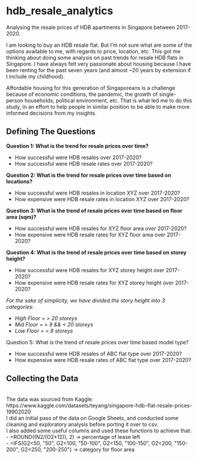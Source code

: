 # hdb_resale_analytics
Analysing the resale prices of HDB apartments in Singapore between 2017-2020.

I am looking to buy an HDB resale flat. But I’m not sure what are some of the options available to me, with regards to price, location, etc. This got me thinking about doing some analysis on past trends for resale HDB flats in Singapore. I have always felt very passionate about housing because I have been renting for the past seven years (and almost ~20 years by extension if I include my childhood). 

Affordable housing for this generation of Singaporeans is a challenge because of economic conditions, the pandemic, the growth of single-person households, political environment, etc. That is what led me to do this study, in an effort to help people in similar position to be able to make more informed decisions from my insights.


<h2> Defining The Questions </h2>

<b> Question 1: What is the trend for resale prices over time? </b> <br>
-  How successful were HDB resales over 2017-2020? 
-  How successful were HDB resale rates over 2017-2020?

<b> Question 2: What is the trend for resale prices over time based on locations? </b> <br>
-  How successful were HDB resales in location XYZ over 2017-2020?
-  How expensive were HDB resale rates  in location XYZ over 2017-2020?

<b> Question 3: What is the trend of resale prices over time based on floor area (sqm)? </b> <br>
-  How successful were HDB resales for XYZ floor area over 2017-2020?
-  How expensive were HDB resale rates for XYZ floor area over 2017-2020?

<b> Question 4: What is the trend of resale prices over time based on storey height? </b>
-  How successful were HDB resales for XYZ storey height over 2017-2020?
-  How expensive were HDB resale rates for XYZ storey height over 2017-2020? 

  <i>For the sake of simplicity, we have divided the story height into 3 categories:
  - High Floor = > 20 storeys
  - Mid Floor = > 9 && < 20 storeys 
  - Low Floor =  < 9 storeys</i>

Question 5: What is the trend of resale prices over time based model type? </b>
-  How successful were HDB resales of ABC flat type over 2017-2020?
-  How expensive were HDB resale rates of ABC flat type over 2017-2020? 


<h2> Collecting the Data </h2><br>
The data was sourced from Kaggle: https://www.kaggle.com/datasets/teyang/singapore-hdb-flat-resale-prices-19902020 <br>
I did an initial pass of the data on Google Sheets, and conducted some cleaning and exploratory analysis before porting it over to csv.<br>
I also added some useful columns and used these functions to achieve that: <br>
- =ROUND((N2/(O2*12)), 2) → percentage of lease left <br>
- =IFS(G2<50, "50", G2<100, "50-100", G2<150, "100-150", G2<200, "150-200", G2<250, "200-250") → category for floor area


